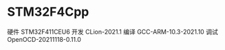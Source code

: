 # STM32F4Cpp
 硬件 STM32F411CEU6 
 开发 CLion-2021.1
 编译 GCC-ARM-10.3-2021.10
 调试 OpenOCD-20211118-0.11.0
